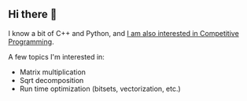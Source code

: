 ## Hi there 👋

I know a bit of C++ and Python, and [I am also interested in Competitive Programming](https://codeforces.com/profile/i_love_sqrt_decomp).

A few topics I'm interested in:
* Matrix multiplication
* Sqrt decomposition
* Run time optimization (bitsets, vectorization, etc.)
